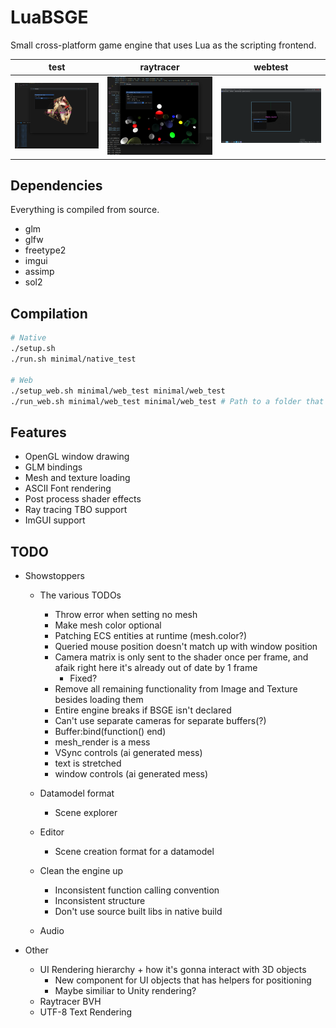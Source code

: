 # LuaBSGE

Small cross-platform game engine that uses Lua as the scripting frontend.<br/>

| test                              | raytracer                         | webtest                           |
| --------------------------------- | --------------------------------- | --------------------------------- |
| ![Test project](repo/luabsge.png) | ![Ray tracer](repo/luabsge_2.png) | ![Test project](repo/webtest.png) |

## Dependencies

Everything is compiled from source.

-   glm
-   glfw
-   freetype2
-   imgui
-   assimp
-   sol2

## Compilation

```bash
# Native
./setup.sh
./run.sh minimal/native_test

# Web
./setup_web.sh minimal/web_test minimal/web_test
./run_web.sh minimal/web_test minimal/web_test # Path to a folder that will host the wasm files
```

## Features

-   OpenGL window drawing
-   GLM bindings
-   Mesh and texture loading
-   ASCII Font rendering
-   Post process shader effects
-   Ray tracing TBO support
-   ImGUI support

## TODO

-   Showstoppers

    -   The various TODOs

        -   Throw error when setting no mesh
        -   Make mesh color optional
        -   Patching ECS entities at runtime (mesh.color?)
        -   Queried mouse position doesn't match up with window position
        -   Camera matrix is only sent to the shader once per frame, and afaik right here it's already out of date by 1 frame
            -   Fixed?
        -   Remove all remaining functionality from Image and Texture besides loading them
        -   Entire engine breaks if BSGE isn't declared
        -   Can't use separate cameras for separate buffers(?)
        -   Buffer:bind(function() end)
        -   mesh_render is a mess
        -   VSync controls (ai generated mess)
        -   text is stretched
        -   window controls (ai generated mess)

    -   Datamodel format
        -   Scene explorer
    -   Editor
        -   Scene creation format for a datamodel
    -   Clean the engine up
        -   Inconsistent function calling convention
        -   Inconsistent structure
        -   Don't use source built libs in native build
    -   Audio

-   Other
    -   UI Rendering hierarchy + how it's gonna interact with 3D objects
        -   New component for UI objects that has helpers for positioning
        -   Maybe similiar to Unity rendering?
    -   Raytracer BVH
    -   UTF-8 Text Rendering
